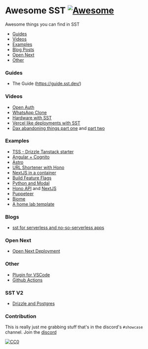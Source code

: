 # Awesome SST [![Awesome](https://cdn.rawgit.com/sindresorhus/awesome/d7305f38d29fed78fa85652e3a63e154dd8e8829/media/badge.svg)](https://github.com/sindresorhus/awesome)

Awesome things you can find in SST

- [Guides](#guides)
- [Videos](#videos)
- [Examples](#examples)
- [Blog Posts](#blogs)
- [Open Next](#open-next)
- [Other](#other)

### Guides

- The Guide (https://guide.sst.dev/)

### Videos

- [Open Auth](https://www.youtube.com/watch?v=SSjNUuQ06tk)
- [WhatsApp Clone](https://youtube.com/live/M3f38w2Xdjc)
- [Hardware with SST](https://www.youtube.com/watch?v=-caKi39nF64)
- [Vercel like deployments with SST](https://youtu.be/eHk_Yh7Cca4)
- [Dax abandoning things part one](https://www.youtube.com/watch?v=uUNShcE7EaU) and [part two](https://www.youtube.com/watch?v=EmjpPzKqVPE)

### Examples

- [TSS - Drizzle Tanstack starter](https://github.com/taylorfsteele/TSS)
- [Angular + Cognito](https://github.com/rijvirajib/sst-angular-cognito-mfa)
- [Astro](https://github.com/rayBlock/haitang-i18n-astro-sst-turso)
- [URL Shortener with Hono](https://github.com/Dizzzmas/sst-url-shortener)
- [NextJS in a container](https://github.com/nextjs/deploy-sst)
- [Build Feature Flags](https://github.com/bensenescu/sst-feature-flag)
- [Python and Modal](https://github.com/walln/sst-modal)
- [Hono API](https://github.com/sgcarstrends/api) and [NextJS](https://github.com/sgcarstrends/web)
- [Puppeteer](https://github.com/msmps/sst-puppeteer-pdf-generator)
- [Biome](https://github.com/imjulianeral/sst-ion-monorepo-template?tab=readme-ov-file)
- [A home lab template](https://github.com/Pandoks/homelab-template/tree/database-cleanup)

### Blogs

- [sst for serverless and no-so-serverless apps](https://pablosblog.dev/posts/1/)

### Open Next

- [Open Next Deployment](https://github.com/conico974/open-next-deploy)

### Other

- [Plugin for VSCode](https://github.com/mattkinnersley/ts-sst-plugin)
- [Github Actions](https://github.com/marketplace/actions/setup-sst-v3)

### SST V2

- [Drizzle and Postgres](https://github.com/Sohailshah20/sst-drizzle-postgres)

### Contribution

This is really just me grabbing stuff that's in the discord's `#showcase` channel. Join the [discord](https://sst.dev/discord)

[![CC0](https://i.creativecommons.org/l/by/4.0/88x31.png)](http://creativecommons.org/licenses/by/4.0/)

